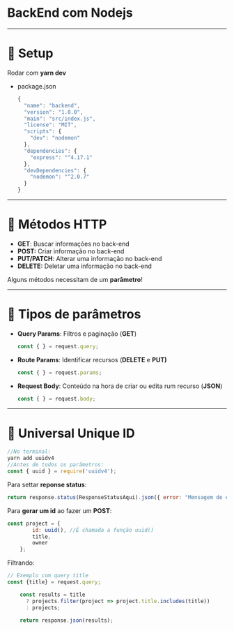 # BackEnd com Nodejs

---

# 🍺 Setup

Rodar com **yarn dev**

- package.json

    ```jsx
    {
      "name": "backend",
      "version": "1.0.0",
      "main": "src/index.js",
      "license": "MIT",
      "scripts": {
        "dev": "nodemon"
      },
      "dependencies": {
        "express": "^4.17.1"
      },
      "devDependencies": {
        "nodemon": "^2.0.7"
      }
    }
    ```

---

# 🍟 Métodos HTTP

- **GET**: Buscar informações no back-end
- **POST:** Criar informação no back-end
- **PUT/PATCH**: Alterar uma informação no back-end
- **DELETE:** Deletar uma informação no back-end

Alguns métodos necessitam de um **parâmetro**!

---

# 🥓 Tipos de parâmetros

- **Query Params**: Filtros e paginação (**GET**)

    ```jsx
    const { } = request.query;
    ```

- **Route Params**: Identificar recursos (**DELETE** e **PUT)**

    ```jsx
    const { } = request.params;
    ```

- **Request Body**: Conteúdo na hora de criar ou edita rum recurso (**JSON**)

    ```jsx
    const { } = request.body;
    ```

---

# 🥗 Universal Unique ID

```jsx
//No terminal:
yarn add uuidv4
//Antes de todos os parâmetros:
const { uuid } = require('uuidv4');
```

Para settar **reponse status**:

```jsx
return response.status(ResponseStatusAqui).json({ error: "Mensagem de erro aqui."})
```

Para **gerar um id** ao fazer um **POST**:

```jsx
const project = {
        id: uuid(), //É chamada a função uuid()
        title,
        owner
    };
```

Filtrando:

```jsx
// Exemplo com query title
const {title} = request.query;

    const results = title
      ? projects.filter(project => project.title.includes(title))
      : projects;

    return response.json(results);
```
